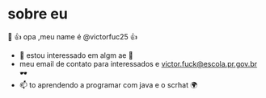 # sobre eu


👋 👍 opa ,meu name é @victorfuc25 👍
- 👀 estou interessado em  algm ae 💚
- meu email de contato para interessados e victor.fuck@escola.pr.gov.br 🕶️
- 📫 to aprendendo a programar com java e o scrhat 🌍

<!---
victorfuc25/victorfuc25 is a ✨ special ✨ repository because its `README.md` (this file) appears on your GitHub profile.
You can click the Preview link to take a look at your changes.
--->
